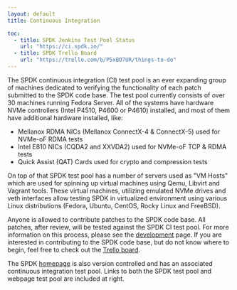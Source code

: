 ```yaml
---
layout: default
title: Continuous Integration

toc:
  - title: SPDK Jenkins Test Pool Status
    url: "https://ci.spdk.io/"
  - title: SPDK Trello Board
    url: "https://trello.com/b/P5xBO7UR/things-to-do"
---
```


The SPDK continuous integration (CI) test pool is an ever expanding group of machines dedicated to verifying the functionality of each patch submitted to the SPDK code base. The test pool currently consists of over 30 machines running Fedora Server. All of the systems have hardware NVMe controllers (Intel P4510, P4600 or P4610) installed, and most of them have additional hardware installed, like:

* Mellanox RDMA NICs (Mellanox ConnectX-4 & ConnectX-5) used for NVMe-oF RDMA tests
* Intel E810 NICs (CQDA2 and XXVDA2) used for NVMe-oF TCP & RDMA tests
* Quick Assist (QAT) Cards used for crypto and compression tests

On top of that SPDK test pool has a number of servers used as "VM Hosts" which are used for spinning up virtual machines using Qemu, Libvirt and Vagrant tools. These virtual machines, utilizing emulated NVMe drives and veth interfaces allow testing SPDK in virtualized environment using various Linux distributions (Fedora, Ubuntu, CentOS, Rocky Linux and FreeBSD).

Anyone is allowed to contribute patches to the SPDK code base. All patches, after review, will be tested against the SPDK CI test pool. For more information on this process, please see the [development](http://www.spdk.io/development/) page. If you are interested in contributing to the SPDK code base, but do not know where to begin, feel free to check out the [Trello board](http://www.spdk.io/development/).

The SPDK [homepage](http://www.spdk.io/) is also version controlled and has an associated continuous integration test pool. Links to both the SPDK test pool and webpage test pool are included at right.